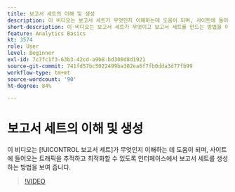 ```yaml
---
title: 보고서 세트의 이해 및 생성
description: 이 비디오는 보고서 세트가 무엇인지 이해하는데 도움이 되며, 사이트에 들어오는 사람들을 추적하고 최적화할 수 있도록 인터페이스에서 보고서 세트를 생성하는 방법을 보여 줍니다.
short-description: 이 비디오는 보고서 세트가 무엇이고 보고서 세트를 만드는 방법을 이해하는 데 도움이 됩니다.
feature: Analytics Basics
kt: 3574
role: User
level: Beginner
exl-id: 7c7fc1f3-63b3-42cd-a9b8-bd300d8d1921
source-git-commit: 741fd57bc5022499ba302ea6f7fb0dda3d77fb99
workflow-type: tm+mt
source-wordcount: '90'
ht-degree: 84%

---
```


# 보고서 세트의 이해 및 생성

이 비디오는 [!UICONTROL 보고서 세트]가 무엇인지 이해하는 데 도움이 되며, 사이트에 들어오는 트래픽을 추적하고 최적화할 수 있도록 인터페이스에서 보고서 세트를 생성하는 방법을 보여 줍니다.

>[!VIDEO](https://video.tv.adobe.com/v/28773/?quality=12&learn=on)
